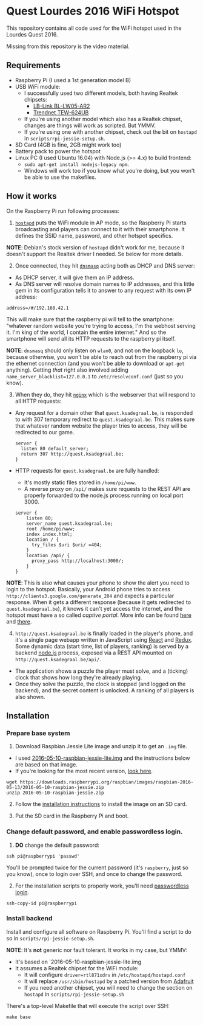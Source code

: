 Quest Lourdes 2016 WiFi Hotspot
===============================

This repository contains all code used for the WiFi hotspot used in the 
Lourdes Quest 2016.

Missing from this repository is the video material.

Requirements
------------

- Raspberry Pi (I used a 1st generation model B)
- USB WiFi module:
  - I successfully used two different models, both having Realtek chipsets:
    - [LB-Link BL-LW05-AR2](https://www.adafruit.com/product/1030)
    - [Trendnet TEW-624UB](https://www.trendnet.com/products/wifi/N-adapters/N300/TEW-624UB)
  - If you're using another model which also has a Realtek chipset, changes are
   things will work as scripted. But YMMV.
  - If you're using one with another chipset, check out the bit on `hostapd`
   in `scripts/rpi-jessie-setup.sh`.
- SD Card (4GB is fine, 2GB might work too)
- Battery pack to power the hotspot
- Linux PC (I used Ubuntu 16.04) with Node.js (>= 4.x) to build frontend:
  - `sudo apt-get install nodejs-legacy npm`.
  - Windows will work too if you know what you're doing, but you won't be able
   to use the makefiles.

How it works
------------

On the Raspberry Pi run following processes:

1. [`hostapd`](http://w1.fi/hostapd/) puts the WiFi module in AP mode, so the 
  Raspberry Pi starts broadcasting and players can connect to it with their 
  smartphone. It defines the SSID name, password, and other hotspot specifics.
  
  **NOTE**: Debian's stock version of `hostapd` didn't work for me, because it 
  doesn't support the Realtek driver I needed. Se below for more details.

2. Once connected, they hit [`dnsmasq`](http://www.thekelleys.org.uk/dnsmasq/doc.html)
  acting both as DHCP and DNS server: 
  - As DHCP server, it will give them an IP address.
  - As DNS server will resolve domain names to IP addresses, and this little
   gem in its configuration tells it to answer to any request with its own
   IP address:
   ```
   address=/#/192.168.42.1
   ```
   This will make sure that the raspberry pi will tell to the smartphone:
   "whatever random website you're trying to access, I'm the webhost serving it.
   I'm king of the world, I contain the entire internet." And so the smartphone
   will send all its HTTP requests to the raspberry pi itself.
  
  **NOTE**: `dnsmasq` should only listen on `wlan0`, and not on the loopback 
  `lo`, because otherwise, you won't be able to reach out from the raspberry pi
  via the ethernet connection (and you won't be able to download or `apt-get` 
  anything).
  Getting _that_ right also involved adding `name_server_blacklist=127.0.0.1` to
  `/etc/resolvconf.conf` (just so you know).

3. When they do, they hit [`nginx`](https://www.nginx.com/) which is the 
   webserver that will respond to all HTTP requests:
   
  - Any request for a domain other that `quest.ksadegraal.be`, is responded to
   with 307 temporary redirect to `quest.ksadegraal.be`. This makes sure that 
   whatever random website the player tries to access, they will be redirected
   to our game.
   
     ```
     server {
       listen 80 default_server;
       return 307 http://quest.ksadegraal.be;
     }
     ```
     
  - HTTP requests for `quest.ksadegraal.be` are fully handled:
    - It's mostly static files stored in `/home/pi/www`.
    - A reverse proxy on `/api/` makes sure requests to the REST API are 
     properly forwarded to the node.js process running on local port 3000.

    ```
    server {
        listen 80;
        server_name quest.ksadegraal.be;
        root /home/pi/www;
        index index.html;        
        location / {
          try_files $uri $uri/ =404;
        }        
        location /api/ {
          proxy_pass http://localhost:3000/;
        }
    }
    ```
    
  **NOTE**: This is also what causes your phone to show the alert you need to 
  login to the hotspot. Basically, your Android phone tries to access 
  `http://clients3.google.com/generate_204` and expects a particular response.
  When it gets a different response (because it gets redirected to 
  `quest.ksadegraal.be`), it knows it can't yet access the internet, and the 
  hotspot must have a so called _captive portal_. More info can be found 
  [here](http://serverfault.com/questions/679393/captive-portal-popups-the-definitive-guide)
  and [there](http://www.chromium.org/chromium-os/chromiumos-design-docs/network-portal-detection).
  
4. `http://quest.ksadegraal.be` is finally loaded in the player's phone, and it's
  a single page webapp written in JavaScript using [React](https://facebook.github.io/react/)
  and [Redux](http://redux.js.org/). Some dynamic data (start time, list
  of players, ranking) is served by a backend [node.js](https://nodejs.org/) 
  process, exposed via a REST API mounted on `http://quest.ksadegraal.be/api/`.
  
  - The application shows a puzzle the player must solve, and a (ticking) clock
   that shows how long they're already playing.
  - Once they solve the puzzle, the clock is stopped (and logged on the backend),
   and the secret content is unlocked. A ranking of all players is also shown.

Installation
------------

### Prepare base system

1. Download Raspbian Jessie Lite image and unzip it to get an `.img` file.
 - I used [2016-05-10-raspbian-jessie-lite.img](https://downloads.raspberrypi.org/raspbian/images/raspbian-2016-05-13/2016-05-10-raspbian-jessie.zip)
  and the instructions below are based on that image.
 - If you're looking for the most recent version, [look here](https://www.raspberrypi.org/downloads/raspbian/).
 
 ```
 wget https://downloads.raspberrypi.org/raspbian/images/raspbian-2016-05-13/2016-05-10-raspbian-jessie.zip
 unzip 2016-05-10-raspbian-jessie.zip
 ```

2. Follow the [installation instructions](https://www.raspberrypi.org/documentation/installation/installing-images/linux.md)
 to install the image on an SD card.

3. Put the SD card in the Raspberry Pi and boot.

### Change default password, and enable passwordless login.

1. **DO** change the default password:
 ```
 ssh pi@raspberrypi 'passwd'
 ```
 You'll be prompted twice for the current password (it's `raspberry`, just so
 you know), once to login over SSH, and once to change the password.
 
2. For the installation scripts to properly work, you'll need [passwordless login](https://linuxconfig.org/passwordless-ssh).
 ```
 ssh-copy-id pi@raspberrypi
 ```
 
### Install backend

Install and configure all software on Raspberry Pi. You'll find a script
to do so in `scripts/rpi-jessie-setup.sh`.

**NOTE**: It's **not** generic nor fault tolerant. It works in my case, but YMMV:
  - It's based on `2016-05-10-raspbian-jessie-lite.img
  - It assumes a Realtek chipset for the WiFi module:
    - It will configure `driver=rtl871xdrv` in `/etc/hostapd/hostapd.conf`
    - It will replace `/usr/sbin/hostapd` by a patched version from 
     [Adafruit](https://learn.adafruit.com/setting-up-a-raspberry-pi-as-a-wifi-access-point/install-software#configure-access-point)
    - If you need another chipset, you will need to change the section on
     `hostapd` in `scripts/rpi-jessie-setup.sh`

There's a top-level Makefile that will execute the script over SSH:
```
make base
```

